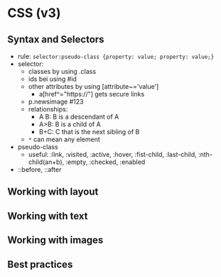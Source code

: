 # CSS (v3)

## Syntax and Selectors

 * rule: `selector:pseudo-class {property: value; property: value;}`
 * selector:
    * classes by using .class
    * ids bei using #id
    * other attributes by using [attribute~='value']
        * a[href^="https://"] gets secure links
    * p.newsimage #123
    * relationships:
        * A B: B is a descendant of A
        * A>B: B is a child of A
        * B+C: C that is the next sibling of B
    * `*` can mean any element
 * pseudo-class
    * useful: :link, :visited, :active, :hover, :fist-child, :last-child, :nth-child(an+b), :empty, :checked, :enabled
 * ::before, ::after



## Working with layout


## Working with text


## Working with images


## Best practices
